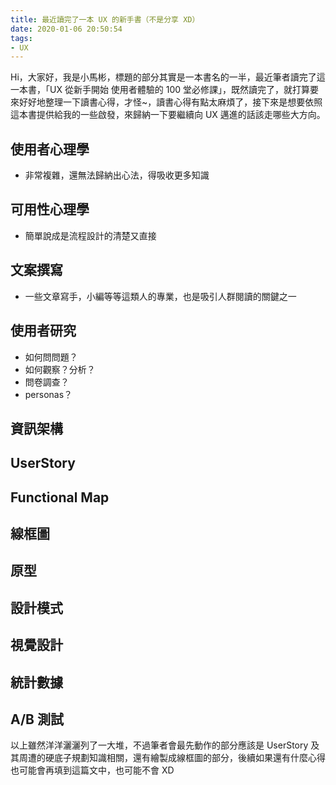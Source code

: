 ```yaml
---
title: 最近讀完了一本 UX 的新手書（不是分享 XD）
date: 2020-01-06 20:50:54
tags:
- UX
---
```


Hi，大家好，我是小馬彬，標題的部分其實是一本書名的一半，最近筆者讀完了這一本書，「UX 從新手開始 使用者體驗的 100 堂必修課」，既然讀完了，就打算要來好好地整理一下讀書心得，才怪~，讀書心得有點太麻煩了，接下來是想要依照這本書提供給我的一些啟發，來歸納一下要繼續向 UX 邁進的話該走哪些大方向。

## 使用者心理學

* 非常複雜，還無法歸納出心法，得吸收更多知識

## 可用性心理學

* 簡單說成是流程設計的清楚又直接

## 文案撰寫

* 一些文章寫手，小編等等這類人的專業，也是吸引人群閱讀的關鍵之一

## 使用者研究

* 如何問問題？
* 如何觀察？分析？
* 問卷調查？
* personas？

## 資訊架構

## UserStory

## Functional Map

## 線框圖

## 原型

## 設計模式

## 視覺設計

## 統計數據

## A/B 測試

以上雖然洋洋灑灑列了一大堆，不過筆者會最先動作的部分應該是 UserStory  及其周遭的硬底子規劃知識相關，還有繪製成線框圖的部分，後續如果還有什麼心得也可能會再填到這篇文中，也可能不會 XD
